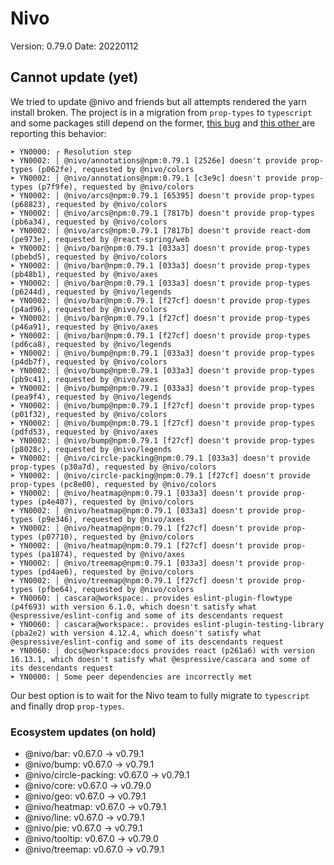 # Nivo

Version: 0.79.0
Date: 20220112

## Cannot update (yet)

We tried to update @nivo and friends but all attempts rendered the yarn install broken. The project is in a migration from `prop-types` to `typescript` and some packages still depend on the former, [this bug](https://github.com/plouc/nivo/issues/1788) and [this other ](https://github.com/plouc/nivo/issues/1403) are reporting this behavior:

```
➤ YN0000: ┌ Resolution step
➤ YN0002: │ @nivo/annotations@npm:0.79.1 [2526e] doesn't provide prop-types (p062fe), requested by @nivo/colors
➤ YN0002: │ @nivo/annotations@npm:0.79.1 [c3e9c] doesn't provide prop-types (p7f9fe), requested by @nivo/colors
➤ YN0002: │ @nivo/arcs@npm:0.79.1 [65395] doesn't provide prop-types (p68823), requested by @nivo/colors
➤ YN0002: │ @nivo/arcs@npm:0.79.1 [7817b] doesn't provide prop-types (pb6a34), requested by @nivo/colors
➤ YN0002: │ @nivo/arcs@npm:0.79.1 [7817b] doesn't provide react-dom (pe973e), requested by @react-spring/web
➤ YN0002: │ @nivo/bar@npm:0.79.1 [033a3] doesn't provide prop-types (pbebd5), requested by @nivo/colors
➤ YN0002: │ @nivo/bar@npm:0.79.1 [033a3] doesn't provide prop-types (pb48b1), requested by @nivo/axes
➤ YN0002: │ @nivo/bar@npm:0.79.1 [033a3] doesn't provide prop-types (p6244d), requested by @nivo/legends
➤ YN0002: │ @nivo/bar@npm:0.79.1 [f27cf] doesn't provide prop-types (p4ad96), requested by @nivo/colors
➤ YN0002: │ @nivo/bar@npm:0.79.1 [f27cf] doesn't provide prop-types (p46a91), requested by @nivo/axes
➤ YN0002: │ @nivo/bar@npm:0.79.1 [f27cf] doesn't provide prop-types (pd6ca8), requested by @nivo/legends
➤ YN0002: │ @nivo/bump@npm:0.79.1 [033a3] doesn't provide prop-types (p4db7f), requested by @nivo/colors
➤ YN0002: │ @nivo/bump@npm:0.79.1 [033a3] doesn't provide prop-types (pb9c41), requested by @nivo/axes
➤ YN0002: │ @nivo/bump@npm:0.79.1 [033a3] doesn't provide prop-types (pea9f4), requested by @nivo/legends
➤ YN0002: │ @nivo/bump@npm:0.79.1 [f27cf] doesn't provide prop-types (p01f32), requested by @nivo/colors
➤ YN0002: │ @nivo/bump@npm:0.79.1 [f27cf] doesn't provide prop-types (pdfd53), requested by @nivo/axes
➤ YN0002: │ @nivo/bump@npm:0.79.1 [f27cf] doesn't provide prop-types (p8028c), requested by @nivo/legends
➤ YN0002: │ @nivo/circle-packing@npm:0.79.1 [033a3] doesn't provide prop-types (p30a7d), requested by @nivo/colors
➤ YN0002: │ @nivo/circle-packing@npm:0.79.1 [f27cf] doesn't provide prop-types (pc8e00), requested by @nivo/colors
➤ YN0002: │ @nivo/heatmap@npm:0.79.1 [033a3] doesn't provide prop-types (p4e407), requested by @nivo/colors
➤ YN0002: │ @nivo/heatmap@npm:0.79.1 [033a3] doesn't provide prop-types (p9e346), requested by @nivo/axes
➤ YN0002: │ @nivo/heatmap@npm:0.79.1 [f27cf] doesn't provide prop-types (p07710), requested by @nivo/colors
➤ YN0002: │ @nivo/heatmap@npm:0.79.1 [f27cf] doesn't provide prop-types (pa1874), requested by @nivo/axes
➤ YN0002: │ @nivo/treemap@npm:0.79.1 [033a3] doesn't provide prop-types (pd4ae6), requested by @nivo/colors
➤ YN0002: │ @nivo/treemap@npm:0.79.1 [f27cf] doesn't provide prop-types (pfbe64), requested by @nivo/colors
➤ YN0060: │ cascara@workspace:. provides eslint-plugin-flowtype (p4f693) with version 6.1.0, which doesn't satisfy what @espressive/eslint-config and some of its descendants request
➤ YN0060: │ cascara@workspace:. provides eslint-plugin-testing-library (pba2e2) with version 4.12.4, which doesn't satisfy what @espressive/eslint-config and some of its descendants request
➤ YN0060: │ docs@workspace:docs provides react (p261a6) with version 16.13.1, which doesn't satisfy what @espressive/cascara and some of its descendants request
➤ YN0000: │ Some peer dependencies are incorrectly met
```

Our best option is to wait for the Nivo team to fully migrate to `typescript` and finally drop `prop-types`.

### Ecosystem updates (on hold)

- @nivo/bar: v0.67.0 -> v0.79.1
- @nivo/bump: v0.67.0 -> v0.79.1
- @nivo/circle-packing: v0.67.0 -> v0.79.1
- @nivo/core: v0.67.0 -> v0.79.0
- @nivo/geo: v0.67.0 -> v0.79.1
- @nivo/heatmap: v0.67.0 -> v0.79.1
- @nivo/line: v0.67.0 -> v0.79.1
- @nivo/pie: v0.67.0 -> v0.79.1
- @nivo/tooltip: v0.67.0 -> v0.79.0
- @nivo/treemap: v0.67.0 -> v0.79.1
